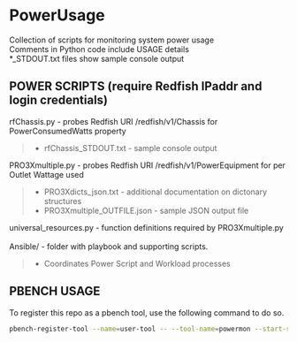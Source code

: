# PowerUsage
Collection of scripts for monitoring system power usage <br>
Comments in Python code include USAGE details <br>
*_STDOUT.txt files show sample console output <br>

## POWER SCRIPTS (require Redfish IPaddr and login credentials)
rfChassis.py - probes Redfish URI /redfish/v1/Chassis for PowerConsumedWatts property<br>
> - rfChassis_STDOUT.txt - sample console output<br>

PRO3Xmultiple.py - probes Redfish URI /redfish/v1/PowerEquipment for per Outlet Wattage used<br>
> - PRO3Xdicts_json.txt - additional documentation on dictonary structures<br>
> - PRO3Xmultiple_OUTFILE.json - sample JSON output file<br>

universal_resources.py - function definitions required by PRO3Xmultiple.py<br>
<br>
Ansible/ - folder with playbook and supporting scripts.<br>
> - Coordinates Power Script and Workload processes<br>

## PBENCH USAGE
To register this repo as a pbench tool, use the following command to do so.
```bash
pbench-register-tool --name=user-tool -- --tool-name=powermon --start-script="<PATH TO REPO>/pbench_scripts/start.sh" --stop-script="<PATH TO REPO>/pbench_scripts/stop.sh"
```
